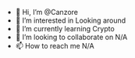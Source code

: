 - 👋 Hi, I’m @Canzore
- 👀 I’m interested in Looking around
- 🌱 I’m currently learning Crypto
- 💞️ I’m looking to collaborate on N/A
- 📫 How to reach me N/A

<!---
Canzore/Canzore is a ✨ special ✨ repository because its `README.md` (this file) appears on your GitHub profile.
You can click the Preview link to take a look at your changes.
--->
